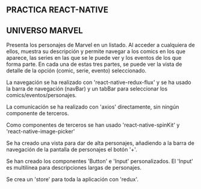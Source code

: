 ## PRACTICA REACT-NATIVE 
## UNIVERSO MARVEL

Presenta los personajes de Marvel en un listado. Al acceder a cualquiera de ellos, muestra su descripción y permite navegar a los comics en los que aparece, las series en las que se le puede ver y los eventos de los que forma parte. En cada una de estas tres partes, se puede ver la vista de detalle de la opción (comic, serie, evento) seleccionado.

La navegación se ha realizado con 'react-native-redux-flux' y se ha usado la barra de navegación (navBar) y un tabBar para seleccionar los comics/eventos/personajes.

La comunicación se ha realizado con 'axios' directamente, sin ningún componente de terceros.

Como componentes de terceros se han usado 'react-native-spinKit' y 'react-native-image-picker'

Se ha creado una vista para dar de alta personajes, añadiendo a la barra de navegación de la pantalla de personajes el botón '+'.

Se han creado los componentes 'Button' e 'Input' personalizados. El 'Input' es multilínea para descripciones largas de personajes.

Se crea un 'store' para toda la aplicación con 'redux'.
